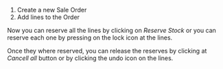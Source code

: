 1.  Create a new Sale Order
2.  Add lines to the Order

Now you can reserve all the lines by clicking on *Reserve Stock* or you
can reserve each one by pressing on the lock icon at the lines.

Once they where reserved, you can release the reserves by clicking at
*Cancell all* button or by clicking the undo icon on the lines.
